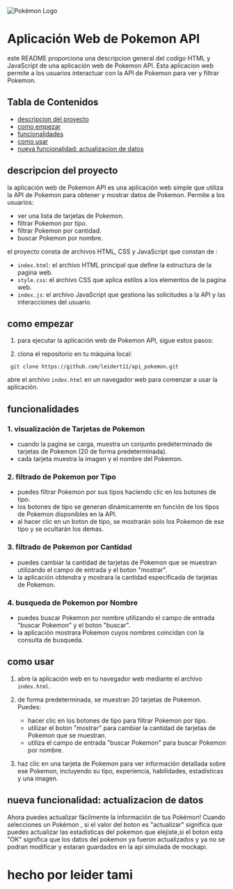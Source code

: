 ![Pokémon Logo](https://upload.wikimedia.org/wikipedia/commons/thumb/9/98/International_Pok%C3%A9mon_logo.svg/1920px-International_Pok%C3%A9mon_logo.svg.png)


# Aplicación Web de Pokemon API

este README proporciona una descripcion general del codigo HTML y JavaScript de una aplicación web de Pokemon API. Esta aplicacion web permite a los usuarios interactuar con la API de Pokemon para ver y filtrar Pokemon.

## Tabla de Contenidos

- [descripcion del proyecto](#descripcion-del-proyecto)
- [como empezar](#como-empezar)
- [funcionalidades](#funcionalidades)
- [como usar](#como-usar)
- [nueva funcionalidad: actualizacion de datos](#nueva-funcionalidad-actualizacion-de-datos)

## descripcion del proyecto

la aplicación web de Pokemon API es una aplicación web simple que utiliza la API de Pokemon para obtener y mostrar datos de Pokemon. Permite a los usuarios:

- ver una lista de tarjetas de Pokemon.
- filtrar Pokemon por tipo.
- filtrar Pokemon por cantidad.
- buscar Pokemon por nombre.

el proyecto consta de archivos HTML, CSS y JavaScript que constan de :

- `index.html`: el archivo HTML principal que define la estructura de la pagina web.
- `style.css`: el archivo CSS que aplica estilos a los elementos de la pagina web.
- `index.js`: el archivo JavaScript que gestiona las solicitudes a la API y las interacciones del usuario.

## como empezar

1. para ejecutar la aplicación web de Pokemon API, sigue estos pasos:

1. clona el repositorio en tu máquina local:

` git clone https://github.com/leidert11/api_pokemon.git`

abre el archivo `index.html` en un navegador web para comenzar a usar la aplicación.

## funcionalidades

### 1. visualización de Tarjetas de Pokemon

- cuando la pagina se carga, muestra un conjunto predeterminado de tarjetas de Pokemon (20 de forma predeterminada).
- cada tarjeta muestra la imagen y el nombre del Pokemon.

### 2. filtrado de Pokemon por Tipo

- puedes filtrar Pokemon por sus tipos haciendo clic en los botones de tipo.
- los botones de tipo se generan dinámicamente en función de los tipos de Pokemon disponibles en la API.
- al hacer clic en un boton de tipo, se mostrarán solo los Pokemon de ese tipo y se ocultarán los demas.

### 3. filtrado de Pokemon por Cantidad

- puedes cambiar la cantidad de tarjetas de Pokemon que se muestran utilizando el campo de entrada y el boton "mostrar".
- la aplicación obtendra y mostrara la cantidad especificada de tarjetas de Pokemon.

### 4. busqueda de Pokemon por Nombre

- puedes buscar Pokemon por nombre utilizando el campo de entrada "buscar Pokemon" y el boton "buscar".
- la aplicación mostrara Pokemon cuyos nombres coincidan con la consulta de busqueda.

## como usar

1. abre la aplicación web en tu navegador web mediante el archivo `index.html`.

2. de forma predeterminada, se muestran 20 tarjetas de Pokemon. Puedes:

   - hacer clic en los botones de tipo para filtrar Pokemon por tipo.
   - utilizar el boton "mostrar" para cambiar la cantidad de tarjetas de Pokemon que se muestran.
   - utiliza el campo de entrada "buscar Pokemon" para buscar Pokemon por nombre.

3. haz clic en una tarjeta de Pokemon para ver información detallada sobre ese Pokemon, incluyendo su tipo, experiencia, habilidades, estadísticas y una imagen.

## nueva funcionalidad: actualizacion de datos

Ahora puedes actualizar fácilmente la información de tus Pokémon! Cuando selecciones un Pokémon , si el valor del boton es "actualizar" significa que puedes
actualizar las estadisticas del pokemon que elejiste,si el boton esta "OK" significa que los datos del pokemon ya fueron actualizados y ya no se podran  modificar y estaran guardados en la api simulada de mockapi.

# hecho por leider tami
